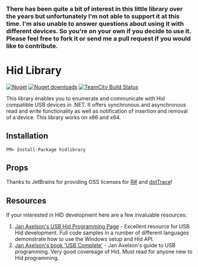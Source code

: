 <h3>There has been quite a bit of interest in this little library over the years but unfortunately I'm not able to support it at this time. I'm also unable to answer questions about using it with different devices. So you're on your own if you decide to use it. Please feel free to fork it or send me a pull request if you would like to contribute.</h3>

Hid Library
=============

[![Nuget](http://img.shields.io/nuget/v/HidLibrary.svg?style=flat)](http://www.nuget.org/packages/HidLibrary/) [![Nuget downloads](http://img.shields.io/nuget/dt/HidLibrary.svg?style=flat)](http://www.nuget.org/packages/HidLibrary/) [![TeamCity Build Status](https://img.shields.io/teamcity/http/build.mikeobrien.net/s/hidlibrary.svg?style=flat)](http://build.mikeobrien.net/viewType.html?buildTypeId=hidlibrary&guest=1)

This library enables you to enumerate and communicate with Hid compatible USB devices in .NET. It offers synchronous and asynchronous read and write functionality as well as notification of insertion and removal of a device. This library works on x86 and x64.

Installation
------------

    PM> Install-Package hidlibrary
	
Props
------------

Thanks to JetBrains for providing OSS licenses for [R#](http://www.jetbrains.com/resharper/features/code_refactoring.html) and [dotTrace](http://www.jetbrains.com/profiler/)!
	
Resources
------------

If your interested in HID development here are a few invaluable resources:  
  
1. [Jan Axelson's USB Hid Programming Page](http://janaxelson.com/hidpage.htm) - Excellent resource for USB Hid development. Full code samples in a number of different languages demonstrate how to use the Windows setup and Hid API.  
2. [Jan Axelson's book 'USB Complete'](http://janaxelson.com/usbc.htm) - Jan Axelson's guide to USB programming. Very good covereage of Hid. Must read for anyone new to Hid programming.
